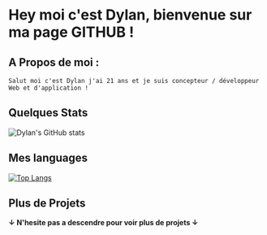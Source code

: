 # Hey moi c'est Dylan, bienvenue sur ma page GITHUB !
A Propos de moi :
-
```
Salut moi c'est Dylan j'ai 21 ans et je suis concepteur / développeur Web et d'application !
```
Quelques Stats 
-
![Dylan's GitHub stats](https://github-readme-stats.vercel.app/api?username=DlnWse&show_icons=true&hide_border=true&theme=midnight-purple&bg_color=22272e)



Mes languages 
-
[![Top Langs](https://github-readme-stats.vercel.app/api/top-langs/?username=DlnWse&layout=compact&hide_border=true&theme=midnight-purple&bg_color=22272e)](https://github.com/DlnWse/github-readme-stats)

Plus de Projets
-

**↓ N'hesite pas a descendre pour voir plus de projets ↓**
